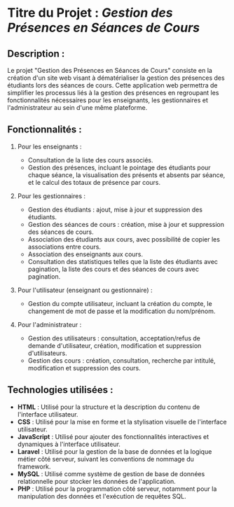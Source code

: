 # Titre du Projet : *Gestion des Présences en Séances de Cours*

## Description :

Le projet "Gestion des Présences en Séances de Cours" consiste en la création d'un site web visant à dématérialiser la gestion des présences des étudiants lors des séances de cours. Cette application web permettra de simplifier les processus liés à la gestion des présences en regroupant les fonctionnalités nécessaires pour les enseignants, les gestionnaires et l'administrateur au sein d'une même plateforme. 

## Fonctionnalités :

1. Pour les enseignants :
   - Consultation de la liste des cours associés.
   - Gestion des présences, incluant le pointage des étudiants pour chaque séance, la visualisation des présents et absents par séance, et le calcul des totaux de présence par cours.

2. Pour les gestionnaires :
   - Gestion des étudiants : ajout, mise à jour et suppression des étudiants.
   - Gestion des séances de cours : création, mise à jour et suppression des séances de cours.
   - Association des étudiants aux cours, avec possibilité de copier les associations entre cours.
   - Association des enseignants aux cours.
   - Consultation des statistiques telles que la liste des étudiants avec pagination, la liste des cours et des séances de cours avec pagination.

3. Pour l'utilisateur (enseignant ou gestionnaire) :
   - Gestion du compte utilisateur, incluant la création du compte, le changement de mot de passe et la modification du nom/prénom.

4. Pour l'administrateur :
   - Gestion des utilisateurs : consultation, acceptation/refus de demande d'utilisateur, création, modification et suppression d'utilisateurs.
   - Gestion des cours : création, consultation, recherche par intitulé, modification et suppression des cours.


## Technologies utilisées :

- **HTML** : Utilisé pour la structure et la description du contenu de l'interface utilisateur.
- **CSS** : Utilisé pour la mise en forme et la stylisation visuelle de l'interface utilisateur.
- **JavaScript** : Utilisé pour ajouter des fonctionnalités interactives et dynamiques à l'interface utilisateur.
- **Laravel** : Utilisé pour la gestion de la base de données et la logique métier côté serveur, suivant les conventions de nommage du framework.
- **MySQL** : Utilisé comme système de gestion de base de données relationnelle pour stocker les données de l'application.
- **PHP** : Utilisé pour la programmation côté serveur, notamment pour la manipulation des données et l'exécution de requêtes SQL.
